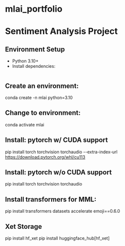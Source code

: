 # mlai_portfolio
# Sentiment Analysis Project

## Environment Setup
- Python 3.10+
- Install dependencies:
  ```bash

## Create an environment:
conda create -n mlai python=3.10

## Change to environment:
conda activate mlai

## Install: pytorch w/ CUDA support
pip install torch torchvision torchaudio --extra-index-url https://download.pytorch.org/whl/cu113
## Install: pytorch w/o CUDA support
pip install torch torchvision torchaudio

## Install transformers for MML:
pip install transformers datasets accelerate emoji==0.6.0
## Xet Storage
pip install hf_xet
pip install huggingface_hub[hf_xet]
